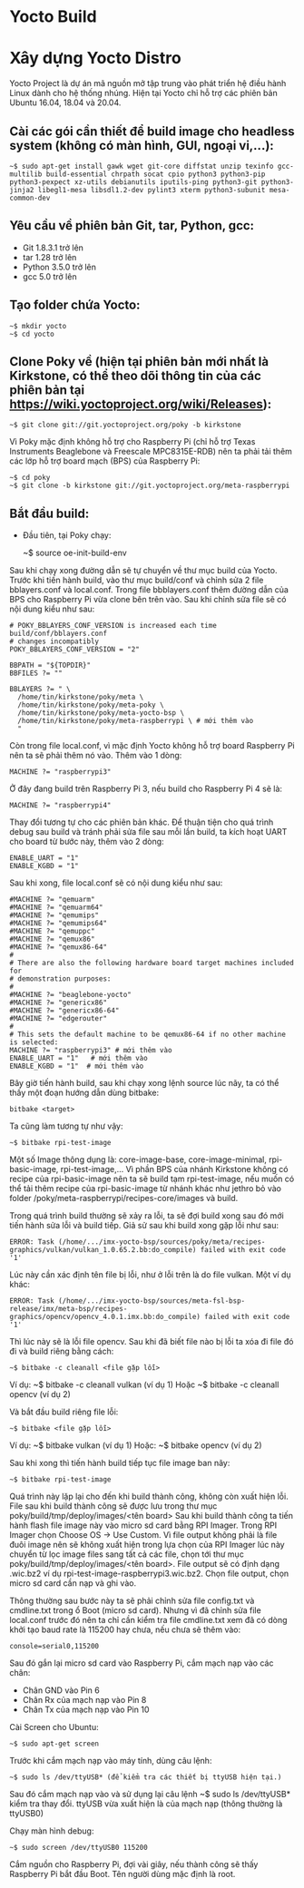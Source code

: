 # Yocto Build
Xây dựng Yocto Distro
=====================
Yocto Project là dự án mã nguồn mở tập trung vào phát triển hệ điều hành Linux dành cho hệ thống nhúng.
Hiện tại Yocto chỉ hỗ trợ các phiên bản Ubuntu 16.04, 18.04 và 20.04.

Cài các gói cần thiết để build image cho headless system (không có màn hình, GUI, ngoại vi,...):
----------------------------------------------------------------------------------------
	~$ sudo apt-get install gawk wget git-core diffstat unzip texinfo gcc-multilib build-essential chrpath socat cpio python3 python3-pip python3-pexpect xz-utils debianutils iputils-ping python3-git python3-jinja2 libegl1-mesa libsdl1.2-dev pylint3 xterm python3-subunit mesa-common-dev

Yêu cầu về phiên bản Git, tar, Python, gcc:
-------------------------------------------
- Git 1.8.3.1 trở lên
- tar 1.28 trở lên
- Python 3.5.0 trở lên
- gcc 5.0 trở lên

Tạo folder chứa Yocto:
-----------------------
	~$ mkdir yocto
	~$ cd yocto

Clone Poky về (hiện tại phiên bản mới nhất là Kirkstone, có thể theo dõi thông tin của các phiên bản tại https://wiki.yoctoproject.org/wiki/Releases):
--------------------------------------------------------------------------------------------
	~$ git clone git://git.yoctoproject.org/poky -b kirkstone

Vì Poky mặc định không hỗ trợ cho Raspberry Pi (chỉ hỗ trợ Texas Instruments Beaglebone và Freescale MPC8315E-RDB) nên ta phải tải thêm các lớp hỗ trợ board mạch (BPS) của Raspberry Pi:

	~$ cd poky 
	~$ git clone -b kirkstone git://git.yoctoproject.org/meta-raspberrypi 

Bắt đầu build:
---------------
- Đầu tiên, tại Poky chạy:

	~$ source oe-init-build-env

Sau khi chạy xong đường dẫn sẽ tự chuyển về thư mục build của Yocto.
Trước khi tiến hành build, vào thư mục build/conf  và chỉnh sửa 2 file bblayers.conf và local.conf.
Trong file bbblayers.conf thêm đường dẫn của BPS cho Raspberry Pi vừa clone bên trên vào. Sau khi chỉnh sửa file sẽ có nội dung kiểu như sau:

	# POKY_BBLAYERS_CONF_VERSION is increased each time build/conf/bblayers.conf
	# changes incompatibly
	POKY_BBLAYERS_CONF_VERSION = "2"

	BBPATH = "${TOPDIR}"
	BBFILES ?= ""

	BBLAYERS ?= " \
	  /home/tin/kirkstone/poky/meta \
	  /home/tin/kirkstone/poky/meta-poky \
	  /home/tin/kirkstone/poky/meta-yocto-bsp \
	  /home/tin/kirkstone/poky/meta-raspberrypi \ # mới thêm vào
	  "

Còn trong file local.conf, vì mặc định Yocto không hỗ trợ board Raspberry Pi nên ta sẽ phải thêm nó vào. Thêm vào 1 dòng:

	MACHINE ?= "raspberrypi3"

Ở đây đang build trên Raspberry Pi 3, nếu build cho Raspberry Pi 4 sẽ là:

	MACHINE ?= "raspberrypi4" 

Thay đổi tương tự cho các phiên bản khác.
Để thuận tiện cho quá trình debug sau build và tránh phải sửa file sau mỗi lần build, ta kích hoạt UART cho board từ bước này, thêm vào 2 dòng:

	ENABLE_UART = "1" 
	ENABLE_KGBD = "1"

Sau khi xong, file local.conf sẽ có nội dung kiểu như sau:

	#MACHINE ?= "qemuarm"
	#MACHINE ?= "qemuarm64"
	#MACHINE ?= "qemumips"
	#MACHINE ?= "qemumips64"
	#MACHINE ?= "qemuppc"
	#MACHINE ?= "qemux86"
	#MACHINE ?= "qemux86-64"
	#
	# There are also the following hardware board target machines included for
	# demonstration purposes:
	#
	#MACHINE ?= "beaglebone-yocto"
	#MACHINE ?= "genericx86"
	#MACHINE ?= "genericx86-64"
	#MACHINE ?= "edgerouter"
	#
	# This sets the default machine to be qemux86-64 if no other machine is selected:
	MACHINE ?= "raspberrypi3" # mới thêm vào
	ENABLE_UART = "1"   # mới thêm vào
	ENABLE_KGBD = "1"  # mới thêm vào

Bây giờ tiến hành build, sau khi chạy xong lệnh source lúc nãy, ta có thể thấy một đoạn hướng dẫn dùng bitbake:

	bitbake <target>
	
Ta cũng làm tương tự như vậy:

	~$ bitbake rpi-test-image 

Một số Image thông dụng là: core-image-base, core-image-minimal, rpi-basic-image, rpi-test-image,...
Vì phần BPS của nhánh Kirkstone không có recipe của rpi-basic-image nên ta sẽ build tạm rpi-test-image, nếu muốn có thể tải thêm recipe của rpi-basic-image từ nhánh khác như jethro bỏ vào folder /poky/meta-raspberrypi/recipes-core/images và build.

Trong quá trình build thường sẽ xảy ra lỗi, ta sẽ đợi build xong sau đó mới tiến hành sửa lỗi và build tiếp.
Giả sử sau khi build xong gặp lỗi như sau:

	ERROR: Task (/home/.../imx-yocto-bsp/sources/poky/meta/recipes-graphics/vulkan/vulkan_1.0.65.2.bb:do_compile) failed with exit code '1'
Lúc này cần xác định tên file bị lỗi, như ở lỗi trên là do file vulkan.
Một ví dụ khác:

	ERROR: Task (/home/.../imx-yocto-bsp/sources/meta-fsl-bsp-release/imx/meta-bsp/recipes-graphics/opencv/opencv_4.0.1.imx.bb:do_compile) failed with exit code '1'

Thì lúc này sẽ là lỗi file opencv.
Sau khi đã biết file nào bị lỗi ta xóa đi file đó đi và build riêng bằng cách:

	~$ bitbake -c cleanall <file gặp lỗi>

Ví dụ:
	~$ bitbake -c cleanall vulkan (ví dụ 1)
Hoặc
	~$ bitbake -c cleanall opencv (ví dụ 2)

Và bắt đầu build riêng file lỗi:

	~$ bitbake <file gặp lỗi>

Ví dụ:
	~$ bitbake vulkan (ví dụ 1)
Hoặc:
	~$ bitbake opencv (ví dụ 2)

Sau khi xong thì tiến hành build tiếp tục file image ban nãy:

	~$ bitbake rpi-test-image 

Quá trình này lặp lại cho đến khi build thành công, không còn xuất hiện lỗi. File sau khi build thành công sẽ được lưu trong thư mục poky/build/tmp/deploy/images/<tên board>
Sau khi build thành công ta tiến hành flash file image này vào micro sd card bằng RPI Imager. Trong RPI Imager chọn Choose OS -> Use Custom. Vì file output không phải là file đuôi image nên sẽ không xuất hiện trong lựa chọn của RPI Imager lúc này chuyển từ lọc image files sang tất cả các file, chọn tới thư mục poky/build/tmp/deploy/images/<tên board>. File output sẽ có định dạng .wic.bz2 ví dụ rpi-test-image-raspberrypi3.wic.bz2. Chọn file output, chọn micro sd card cần nạp và ghi vào.

Thông thường sau bước này ta sẽ phải chỉnh sửa file config.txt và cmdline.txt trong ổ Boot (micro sd card). Nhưng vì đã chỉnh sửa file local.conf trước đó nên ta chỉ cần kiểm tra file cmdline.txt xem đã có dòng khởi tạo baud rate là 115200 hay chưa, nếu chưa sẽ thêm vào:

	console=serial0,115200

Sau đó gắn lại micro sd card vào Raspberry Pi, cắm mạch nạp vào các chân: 

- Chân GND vào Pin 6
- Chân Rx của mạch nạp vào Pin 8
- Chân Tx của mạch nạp vào Pin 10

Cài Screen cho Ubuntu:

	~$ sudo apt-get screen

Trước khi cắm mạch nạp vào máy tính, dùng câu lệnh:

	~$ sudo ls /dev/ttyUSB* (để kiểm tra các thiết bị ttyUSB hiện tại.)

Sau đó cắm mạch nạp vào và sử dụng lại câu lệnh ~$ sudo ls /dev/ttyUSB* kiểm tra thay đổi. ttyUSB vừa xuất hiện là của mạch nạp (thông thường là ttyUSB0)

Chạy màn hình debug:

	~$ sudo screen /dev/ttyUSB0 115200

Cắm nguồn cho Raspberry Pi, đợi vài giây, nếu thành công sẽ thấy Raspberry Pi bắt đầu Boot.
Tên người dùng mặc định là root.





